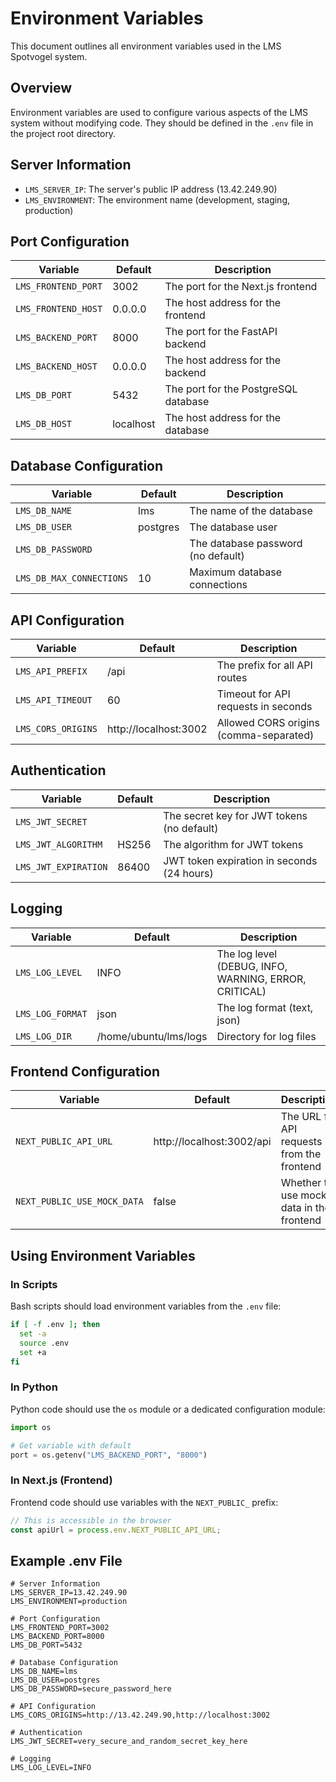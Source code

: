 # Environment Variables

This document outlines all environment variables used in the LMS Spotvogel system.

## Overview

Environment variables are used to configure various aspects of the LMS system without modifying code. They should be defined in the `.env` file in the project root directory.

## Server Information

- `LMS_SERVER_IP`: The server's public IP address (13.42.249.90)
- `LMS_ENVIRONMENT`: The environment name (development, staging, production)

## Port Configuration

| Variable | Default | Description |
|----------|---------|-------------|
| `LMS_FRONTEND_PORT` | 3002 | The port for the Next.js frontend |
| `LMS_FRONTEND_HOST` | 0.0.0.0 | The host address for the frontend |
| `LMS_BACKEND_PORT` | 8000 | The port for the FastAPI backend |
| `LMS_BACKEND_HOST` | 0.0.0.0 | The host address for the backend |
| `LMS_DB_PORT` | 5432 | The port for the PostgreSQL database |
| `LMS_DB_HOST` | localhost | The host address for the database |

## Database Configuration

| Variable | Default | Description |
|----------|---------|-------------|
| `LMS_DB_NAME` | lms | The name of the database |
| `LMS_DB_USER` | postgres | The database user |
| `LMS_DB_PASSWORD` | | The database password (no default) |
| `LMS_DB_MAX_CONNECTIONS` | 10 | Maximum database connections |

## API Configuration

| Variable | Default | Description |
|----------|---------|-------------|
| `LMS_API_PREFIX` | /api | The prefix for all API routes |
| `LMS_API_TIMEOUT` | 60 | Timeout for API requests in seconds |
| `LMS_CORS_ORIGINS` | http://localhost:3002 | Allowed CORS origins (comma-separated) |

## Authentication

| Variable | Default | Description |
|----------|---------|-------------|
| `LMS_JWT_SECRET` | | The secret key for JWT tokens (no default) |
| `LMS_JWT_ALGORITHM` | HS256 | The algorithm for JWT tokens |
| `LMS_JWT_EXPIRATION` | 86400 | JWT token expiration in seconds (24 hours) |

## Logging

| Variable | Default | Description |
|----------|---------|-------------|
| `LMS_LOG_LEVEL` | INFO | The log level (DEBUG, INFO, WARNING, ERROR, CRITICAL) |
| `LMS_LOG_FORMAT` | json | The log format (text, json) |
| `LMS_LOG_DIR` | /home/ubuntu/lms/logs | Directory for log files |

## Frontend Configuration

| Variable | Default | Description |
|----------|---------|-------------|
| `NEXT_PUBLIC_API_URL` | http://localhost:3002/api | The URL for API requests from the frontend |
| `NEXT_PUBLIC_USE_MOCK_DATA` | false | Whether to use mock data in the frontend |

## Using Environment Variables

### In Scripts

Bash scripts should load environment variables from the `.env` file:

```bash
if [ -f .env ]; then
  set -a
  source .env
  set +a
fi
```

### In Python

Python code should use the `os` module or a dedicated configuration module:

```python
import os

# Get variable with default
port = os.getenv("LMS_BACKEND_PORT", "8000")
```

### In Next.js (Frontend)

Frontend code should use variables with the `NEXT_PUBLIC_` prefix:

```javascript
// This is accessible in the browser
const apiUrl = process.env.NEXT_PUBLIC_API_URL;
```

## Example .env File

```
# Server Information
LMS_SERVER_IP=13.42.249.90
LMS_ENVIRONMENT=production

# Port Configuration
LMS_FRONTEND_PORT=3002
LMS_BACKEND_PORT=8000
LMS_DB_PORT=5432

# Database Configuration
LMS_DB_NAME=lms
LMS_DB_USER=postgres
LMS_DB_PASSWORD=secure_password_here

# API Configuration
LMS_CORS_ORIGINS=http://13.42.249.90,http://localhost:3002

# Authentication
LMS_JWT_SECRET=very_secure_and_random_secret_key_here

# Logging
LMS_LOG_LEVEL=INFO
``` 